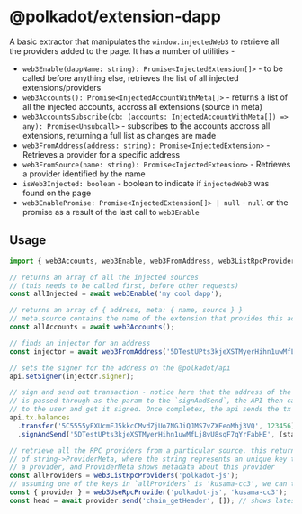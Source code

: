 # @polkadot/extension-dapp

A basic extractor that manipulates the `window.injectedWeb3` to retrieve all the providers added to the page. It has a number of utilities -

- `web3Enable(dappName: string): Promise<InjectedExtension[]>` - to be called before anything else, retrieves the list of all injected extensions/providers
- `web3Accounts(): Promise<InjectedAccountWithMeta[]>` - returns a list of all the injected accounts, accross all extensions (source in meta)
- `web3AccountsSubscribe(cb: (accounts: InjectedAccountWithMeta[]) => any): Promise<Unsubcall>` - subscribes to the accounts accross all extensions, returning a full list as changes are made
- `web3FromAddress(address: string): Promise<InjectedExtension>` - Retrieves a provider for a specific address
- `web3FromSource(name: string): Promise<InjectedExtension>` - Retrieves a provider identified by the name
- `isWeb3Injected: boolean` - boolean to indicate if `injectedWeb3` was found on the page
- `web3EnablePromise: Promise<InjectedExtension[]> | null` - `null` or the promise as a result of the last call to `web3Enable`

## Usage

```js
import { web3Accounts, web3Enable, web3FromAddress, web3ListRpcProviders, web3UseRpcProvider } from '@polkadot/extension-dapp';

// returns an array of all the injected sources
// (this needs to be called first, before other requests)
const allInjected = await web3Enable('my cool dapp');

// returns an array of { address, meta: { name, source } }
// meta.source contains the name of the extension that provides this account
const allAccounts = await web3Accounts();

// finds an injector for an address
const injector = await web3FromAddress('5DTestUPts3kjeXSTMyerHihn1uwMfLj8vU8sqF7qYrFabHE');

// sets the signer for the address on the @polkadot/api
api.setSigner(injector.signer);

// sign and send out transaction - notice here that the address of the account (as retrieved injected)
// is passed through as the param to the `signAndSend`, the API then calls the extension to present
// to the user and get it signed. Once completex, the api sends the tx + signature via the normal process
api.tx.balances
  .transfer('5C5555yEXUcmEJ5kkcCMvdZjUo7NGJiQJMS7vZXEeoMhj3VQ', 123456)
  .signAndSend('5DTestUPts3kjeXSTMyerHihn1uwMfLj8vU8sqF7qYrFabHE', (status) => { ... });

// retrieve all the RPC providers from a particular source. this returns a map
// of string->ProviderMeta, where the string represents an unique key to identify
// a provider, and ProviderMeta shows metadata about this provider
const allProviders = web3ListRpcProviders('polkadot-js');
// assuming one of the keys in `allProviders` is 'kusama-cc3', we can then use that provider
const { provider } = web3UseRpcProvider('polkadot-js', 'kusama-cc3');
const head = await provider.send('chain_getHeader', []); // shows latest header
```
